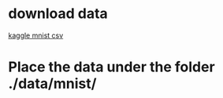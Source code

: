 # download data
[kaggle mnist csv](https://www.kaggle.com/datasets/oddrationale/mnist-in-csv/data)

# Place the data under the folder ./data/mnist/